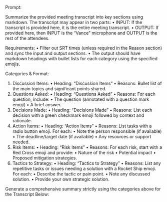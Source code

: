 Prompt:

Summarize the provided meeting transcript into key sections using markdown. The transcript may appear in two parts:
	•	INPUT: If the transcript is provided here, it is the entire meeting transcript.
	•	OUTPUT: If provided here, then INPUT is the “Vance” microphone and OUTPUT is the rest of the attendees.

Requirements:
	•	Filter out SRT times (unless required in the Reason section) and sync the input and output sections.
	•	The output should have markdown headings with bullet lists for each category using the specified emojis.

Categories & Format:
1.	Discussion Items:
	•	Heading: “Discussion Items”
	•	Reasons: Bullet list of the main topics and significant points shared.
2.	Questions Asked:
	•	Heading: “Questions Asked”
	•	Reasons: For each question, include:
	•	The question (annotated with a question mark emoji)
	•	A brief answer.
3.	Decisions Made:
	•	Heading: “Decisions Made”
	•	Reasons: List each decision with a green checkmark emoji followed by context and rationale.
4.	Action Items:
	•	Heading: “Action Items”
	•	Reasons: List tasks with a radio button emoji. For each:
	•	Note the person responsible (if available)
	•	The deadline/target date (if available)
	•	Any resources or support needed.
5.	Risk Items:
	•	Heading: “Risk Items”
	•	Reasons: For each risk, start with a Red Cross emoji and provide:
	•	Nature of the risk
	•	Potential impact
	•	Proposed mitigation strategies.
6.	Tactics to Strategy:
	•	Heading: “Tactics to Strategy”
	•	Reasons: List any repetitive tasks or issues needing a solution with a Rocket Ship emoji. For each:
	•	Describe the tactic or pain point.
	•	Note any discussed solution.
	•	Provide your own strategic solution.

Generate a comprehensive summary strictly using the categories above for the Transcript Below:
